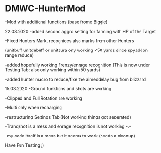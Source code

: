 # DMWC-HunterMod
-Mod with additional functions (base frome Biggie)

22.03.2020
-added second aggro setting for farming with HP of the Target

-Fixed Hunters Mark, recognices also marks from other Hunters

(unitbuff unitdebuff or unitaura ony working <50 yards since spyaddon range reduce)

-added hopefully working Frenzy/enrage recognition (This is now under Testing Tab; also only working within 50 yards)

-added hunter macro to reduce/fixe the aimeddelay bug from blizzard

15.03.2020
-Ground funktions and shots are working

-Clipped and Full Rotation are working

-Multi only when recharging

-restructuring Settings Tab (Not working things got seperated)

-Tranqshot is a mess and enrage recognition is not working -.-

-my code itself is a mess but it seems to work (needs a cleanup)

Have Fun Testing ;)
